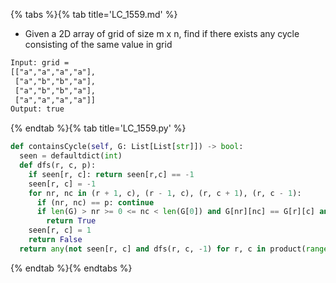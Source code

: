 {% tabs %}{% tab title='LC_1559.md' %}

* Given a 2D array of grid of size m x n, find if there exists any cycle consisting of the same value in grid

```txt
Input: grid =
[["a","a","a","a"],
 ["a","b","b","a"],
 ["a","b","b","a"],
 ["a","a","a","a"]]
Output: true
```

{% endtab %}{% tab title='LC_1559.py' %}

```py
def containsCycle(self, G: List[List[str]]) -> bool:
  seen = defaultdict(int)
  def dfs(r, c, p):
    if seen[r, c]: return seen[r,c] == -1
    seen[r, c] = -1
    for nr, nc in (r + 1, c), (r - 1, c), (r, c + 1), (r, c - 1):
      if (nr, nc) == p: continue
      if len(G) > nr >= 0 <= nc < len(G[0]) and G[nr][nc] == G[r][c] and dfs(nr, nc, (r, c)):
        return True
    seen[r, c] = 1
    return False
  return any(not seen[r, c] and dfs(r, c, -1) for r, c in product(range(len(G)), range(len(G[0]))))
```

{% endtab %}{% endtabs %}
